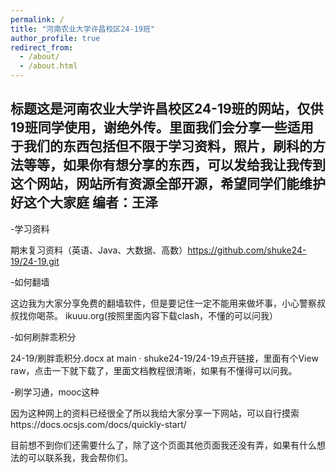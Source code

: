 ```yaml
---
permalink: /
title: "河南农业大学许昌校区24-19班"
author_profile: true
redirect_from: 
  - /about/
  - /about.html
---
```



## 标题**这是河南农业大学许昌校区24-19班的网站，仅供19班同学使用，谢绝外传。里面我们会分享一些适用于我们的东西包括但不限于学习资料，照片，刷科的方法等等，如果你有想分享的东西，可以发给我让我传到这个网站，网站所有资源全部开源，希望同学们能维护好这个大家庭** 编者：王泽
-学习资料

期末复习资料（英语、Java、大数据、高数）https://github.com/shuke24-19/24-19.git

-如何翻墙

这边我为大家分享免费的翻墙软件，但是要记住一定不能用来做坏事，小心警察叔叔找你喝茶。 ikuuu.org(按照里面内容下载clash，不懂的可以问我）

-如何刷胖乖积分

24-19/刷胖乖积分.docx at main · shuke24-19/24-19点开链接，里面有个View raw，点击一下就下载了，里面文档教程很清晰，如果有不懂得可以问我。

-刷学习通，mooc这种

因为这种网上的资料已经很全了所以我给大家分享一下网站，可以自行摸索https://docs.ocsjs.com/docs/quickly-start/

目前想不到你们还需要什么了，除了这个页面其他页面我还没有弄，如果有什么想法的可以联系我，我会帮你们。
